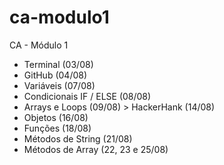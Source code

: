 # ca-modulo1
CA - Módulo 1

- Terminal (03/08)
- GitHub (04/08)
- Variáveis (07/08)
- Condicionais IF / ELSE (08/08)
- Arrays e Loops (09/08) > HackerHank (14/08)
- Objetos (16/08)
- Funções (18/08)
- Métodos de String (21/08)
- Métodos de Array (22, 23 e 25/08)
